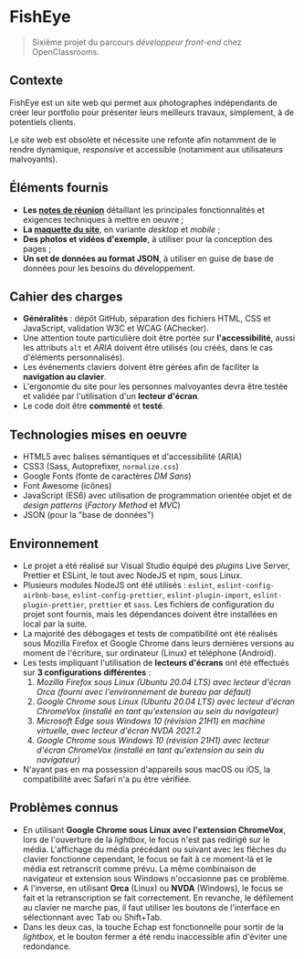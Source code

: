 # FishEye

> Sixième projet du parcours _développeur front-end_ chez OpenClassrooms.

## Contexte

FishEye est un site web qui permet aux photographes indépendants de créer leur portfolio pour présenter leurs meilleurs travaux, simplement, à de potentiels clients.

Le site web est obsolète et nécessite une refonte afin notamment de le rendre dynamique, _responsive_ et accessible (notamment aux utilisateurs malvoyants).

## Éléments fournis

- **Les [notes de réunion](https://s3.eu-west-1.amazonaws.com/course.oc-static.com/projects/Front-End+V2/P5+Javascript+%26+Accessibility/Notes+de+r%C3%A9union.pdf)** détaillant les principales fonctionnalités et exigences techniques à mettre en oeuvre ;
- **La [maquette du site](https://www.figma.com/file/pt8xJxC1QffW4HX16QhGZJ/UI-Design-FishEye-FR)**, en variante _desktop_ et _mobile_ ;
- **Des photos et vidéos d'exemple**, à utiliser pour la conception des pages ;
- **Un set de données au format JSON**, à utiliser en guise de base de données pour les besoins du développement.

## Cahier des charges

- **Généralités** : dépôt GitHub, séparation des fichiers HTML, CSS et JavaScript, validation W3C et WCAG (AChecker).
- Une attention toute particulière doit être portée sur **l'accessibilité**, aussi les attributs `alt` et _ARIA_ doivent être utilisés (ou créés, dans le cas d'éléments personnalisés).
- Les événements claviers doivent être gérées afin de faciliter la **navigation au clavier**.
- L'ergonomie du site pour les personnes malvoyantes devra être testée et validée par l'utilisation d'un **lecteur d'écran**.
- Le code doit être **commenté** et **testé**.

## Technologies mises en oeuvre

- HTML5 avec balises sémantiques et d'accessibilité (ARIA)
- CSS3 (Sass, Autoprefixer, `normalize.css`)
- Google Fonts (fonte de caractères _DM Sans_)
- Font Awesome (icônes)
- JavaScript (ES6) avec utilisation de programmation orientée objet et de _design patterns_ (_Factory Method_ et _MVC_)
- JSON (pour la "base de données")

## Environnement

- Le projet a été réalisé sur Visual Studio équipé des _plugins_ Live Server, Prettier et ESLint, le tout avec NodeJS et npm, sous Linux.
- Plusieurs modules NodeJS ont été utilisés : `eslint`, `eslint-config-airbnb-base`, `eslint-config-prettier`, `eslint-plugin-import`, `eslint-plugin-prettier`, `prettier` et `sass`. Les fichiers de configuration du projet sont fournis, mais les dépendances doivent être installées en local par la suite.
- La majorité des débogages et tests de compatibilité ont été réalisés sous Mozilla Firefox et Google Chrome dans leurs dernières versions au moment de l'écriture, sur ordinateur (Linux) et téléphone (Android).
- Les tests impliquant l'utilisation de **lecteurs d'écrans** ont été effectués sur **3 configurations différentes** :
	1. _Mozilla Firefox sous Linux (Ubuntu 20.04 LTS) avec lecteur d'écran Orca (fourni avec l'environnement de bureau par défaut)_
	2. _Google Chrome sous Linux (Ubuntu 20.04 LTS) avec lecteur d'écran ChromeVox (installé en tant qu'extension au sein du navigateur)_
	3. _Microsoft Edge sous Windows 10 (révision 21H1) en machine virtuelle, avec lecteur d'écran NVDA 2021.2_
	2. _Google Chrome sous  Windows 10 (révision 21H1) avec lecteur d'écran ChromeVox (installé en tant qu'extension au sein du navigateur)_
- N'ayant pas en ma possession d'appareils sous macOS ou iOS, la compatibilité avec Safari n'a pu être vérifiée.

## Problèmes connus

- En utilisant **Google Chrome sous Linux avec l'extension ChromeVox**, lors de l'ouverture de la _lightbox_, le focus n'est pas redirigé sur le média. L'affichage du média précédant ou suivant avec les flèches du clavier fonctionne cependant, le focus se fait à ce moment-là et le média est retranscrit comme prévu. La même combinaison de navigateur et extension sous Windows n'occasionne pas ce problème.
- A l'inverse, en utilisant **Orca** (Linux) ou **NVDA** (Windows), le focus se fait et la retranscription se fait correctement. En revanche, le défilement au clavier ne marche pas, il faut utiliser les boutons de l'interface en sélectionnant avec Tab ou Shift+Tab.
- Dans les deux cas, la touche Echap est fonctionnelle pour sortir de la _lightbox_, et le bouton fermer a été rendu inaccessible afin d'éviter une redondance.
